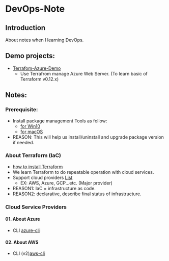 # DevOps-Note

## Introduction
About notes when I learning DevOps.

## Demo projects:
- [Terrafom-Azure-Demo](https://github.com/ArronPJ/terraform-az-demo)
  - Use Terrafrom manage Azure Web Server. (To learn basic of Terraform v0.12.x)


## Notes:

### Prerequisite:
- Install package management Tools as follow:
  - [for Win10](docs/install_for_Win10.md)
  - [for macOS](docs/install_for_macOS.md)
- REASON: This will help us install/uninstall and upgrade package version if needed.

### About Terraform (IaC)
- [how to install Terraform](docs/how_to_install_terraform.md)
- We learn Terraform to do repeatable operation with cloud services.
- Support cloud providers [List](https://www.terraform.io/docs/providers/index.html)
  - EX: AWS, Azure, GCP...etc. (Major provider)
- REASON1: IaC = infrastructure as code.
- REASON2: declarative, describe final status of infrastructure.

### Cloud Service Providers

#### 01. About Azure
- CLI [azure-cli](https://docs.microsoft.com/zh-tw/cli/azure/install-azure-cli?view=azure-cli-latest)

#### 02. About AWS
- CLI (v2)[aws-cli](https://docs.aws.amazon.com/cli/latest/userguide/install-cliv2.html)

